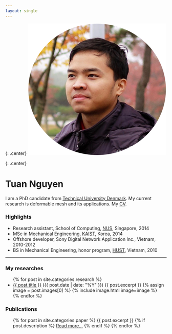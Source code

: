 ```yaml
---
layout: single
---
```


<!-- <div class="home">

  <h1 class="page-heading">Posts</h1>

  <ul class="post-list">
    {% for post in site.posts %}
      <li>
        <span class="post-meta">{{ post.date | date: "%b %-d, %Y" }}</span>

        <h2>
          <a class="post-link" href="{{ post.url | prepend: site.baseurl }}">{{ post.title }}</a>
        </h2>
      </li>
    {% endfor %}
  </ul>

  <p class="rss-subscribe">subscribe <a href="{{ "/feed.xml" | prepend: site.baseurl }}">via RSS</a></p>

</div> -->

<!-- {% capture about %}{% include_relative about_content.md %}{% endcapture %}
{{ about  | markdownify }} -->

<!-- <div  class="home" markdown="1">
  {% include_relative about_content.md %}
</div> -->

{: .center}
![portrait](/img/portrait.png)

{: .center}
# Tuan Nguyen
I am a PhD candidate from [Technical University Denmark][DTU]. My current research is deformable mesh and its applications. My  [CV][cv].

### Highlights

* Research assistant, School of Computing, [NUS][NUS], Singapore, 2014
* MSc in Mechanical Engineering, [KAIST][Kaist], Korea, 2014
* Offshore developer, Sony Digital Network Application Inc., Vietnam, 2010-2012
* BS in Mechanical Engineering, honor program, [HUST][Hust], Vietnam, 2010

---

### My researches
<ul class="post-list">
  {% for post in site.categories.research %}
    <li>
      <a class="post-link" href="{{ post.url | prepend: site.baseurl }}">{{ post.title }}</a>
      <span class="post-meta">({{ post.date | date: "%Y" }})</span>
      <!-- {{ post.description }} -->
      {{ post.excerpt }}
      {% assign image = post.images[0] %}
      {% include image.html image=image %}
    </li>
  {% endfor %}
</ul>

### Publications
<ul class="post-list">
  {% for post in site.categories.paper %}
    <!-- <li> -->
      <!-- <a class="post-link" href="{{ post.url | prepend: site.baseurl }}">{{ post.title }}</a> -->
      <!-- <span class="post-meta">({{ post.date | date: "%Y" }})</span> -->
      <!-- {{ post.description }} -->
      {{ post.excerpt }}
      {% if post.description %}
        <a href="{{ post.url | prepend: site.baseurl }}">Read more...</a>
      {% endif %}
    <!-- </li> -->
  {% endfor %}
</ul>

[DTU]: http://www.dtu.dk
[Kaist]: http://www.kaist.edu/html/en/index.html
[Hust]: http://en.hust.edu.vn/home
[NUS]: http://www.nus.edu.sg
[cv]: /assets/cv.pdf

